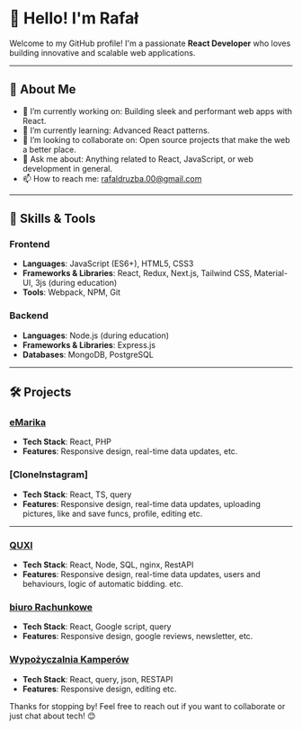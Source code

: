 # 👋 Hello! I'm Rafał

Welcome to my GitHub profile! I'm a passionate **React Developer** who loves building innovative and scalable web applications. 

---

## 🌟 About Me

- 🔭 I’m currently working on: Building sleek and performant web apps with React.
- 🌱 I’m currently learning: Advanced React patterns.
- 👯 I’m looking to collaborate on: Open source projects that make the web a better place.
- 💬 Ask me about: Anything related to React, JavaScript, or web development in general.
- 📫 How to reach me: [rafaldruzba.00@gmail.com](mailto:rafaldruzba.00@gmail.com)

---

## 🚀 Skills & Tools

### Frontend

- **Languages**: JavaScript (ES6+), HTML5, CSS3
- **Frameworks & Libraries**: React, Redux, Next.js, Tailwind CSS, Material-UI, 3js (during education)
- **Tools**: Webpack, NPM, Git

### Backend

- **Languages**: Node.js (during education)
- **Frameworks & Libraries**: Express.js
- **Databases**: MongoDB, PostgreSQL

---

## 🛠️ Projects

### [eMarika](https://emarika.pl)

- **Tech Stack**: React, PHP
- **Features**: Responsive design, real-time data updates, etc.

### [CloneInstagram]

- **Tech Stack**: React, TS, query
- **Features**: Responsive design, real-time data updates, uploading pictures, like and save funcs, profile, editing etc.
---

### [QUXI](https://quxi.pl)

- **Tech Stack**: React, Node, SQL, nginx, RestAPI
- **Features**: Responsive design, real-time data updates, users and behaviours, logic of automatic bidding. etc.

### [biuro Rachunkowe](https://onlinebiurorachunkowe.pl)

- **Tech Stack**: React, Google script, query
- **Features**: Responsive design, google reviews, newsletter, etc.

### [Wypożyczalnia Kamperów](https://carboncampers.pl)

- **Tech Stack**: React, query, json, RESTAPI
- **Features**: Responsive design, editing etc.


Thanks for stopping by! Feel free to reach out if you want to collaborate or just chat about tech! 😊
